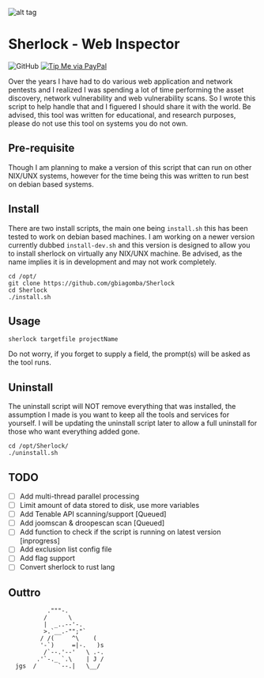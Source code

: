 ![alt tag](http://detective-tours.com/site/assets/files/1104/sherlock-banner.940x258.jpg)

# Sherlock - Web Inspector
![GitHub](https://img.shields.io/github/license/Achiefs/fim)
[![Tip Me via PayPal](https://img.shields.io/badge/PayPal-tip_me-green?logo=paypal)](paypal.me/gbiagomba)

Over the years I have had to do various web application and network pentests and I realized I was spending a lot of time performing the asset discovery, network vulnerability and web vulnerability scans. So I wrote this script to help handle that and I figuered I should share it with the world. Be advised, this tool was written for educational, and research purposes, please do not use this tool on systems you do not own.

## Pre-requisite
Though I am planning to make a version of this script that can run on other NIX/UNX systems, however for the time being this was written to run best on debian based systems.

## Install
There are two install scripts, the main one being `install.sh` this has been tested to work on debian based machines. I am working on a newer version currently dubbed `install-dev.sh` and this version is designed to allow you to install sherlock on virtually any NIX/UNX machine. Be advised, as the name implies it is in development and may not work completely. 
```
cd /opt/
git clone https://github.com/gbiagomba/Sherlock
cd Sherlock
./install.sh
```

## Usage
```
sherlock targetfile projectName
```
Do not worry, if you forget to supply a field, the prompt(s) will be asked as the tool runs.

## Uninstall
The uninstall script will NOT remove everything that was installed, the assumption I made is you want to keep all the tools and services for yourself. I will be updating the uninstall script later to allow a full uninstall for those who want everything added gone.
```
cd /opt/Sherlock/
./uninstall.sh
```

## TODO
- [ ] Add multi-thread parallel processing
- [ ] Limit amount of data stored to disk, use more variables
- [ ] Add Tenable API scanning/support [Queued]
- [ ] Add joomscan & droopescan scan [Queued]
- [ ] Add function to check if the script is running on latest version [inprogress]
- [ ] Add exclusion list config file
- [ ] Add flag support
- [ ] Convert sherlock to rust lang

## Outtro

```
           ."""-.
          /      \
          |  _..--'-.
          >.`__.-"";"`
         / /(     ^\    (
         '-`)     =|-.   )s
          /`--.'--'   \ .-.
        .'`-._ `.\    | J /
  jgs  /      `--.|   \__/
```
